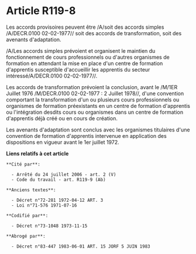 # Article R119-8

Les accords provisoires peuvent être /A/soit des accords simples /A/DECR.0100 02-02-1977// soit des accords de
transformation, soit des avenants d'adaptation.

/A/Les accords simples prévoient et organisent le maintien du fonctionnement de cours professionnels ou d'autres organismes
de formation en attendant la mise en place d'un centre de formation d'apprentis susceptible d'accueillir les apprentis du
secteur intéressé/A/DECR.0100 02-02-1977//.

Les accords de transformation prévoient la conclusion, avant le /M/1ER Juillet 1976 /M/DECR.0100 02-02-1977 : 2 Juillet
1978//, d'une convention comportant la transformation d'un ou plusieurs cours professionnels ou organismes de formation
préexistants en un centre de formation d'apprentis ou l'intégration desdits cours ou organismes dans un centre de formation
d'apprentis déjà créé ou en cours de création.

Les avenants d'adaptation sont conclus avec les organismes titulaires d'une convention de formation d'apprentis intervenue en
application des dispositions en vigueur avant le 1er juillet 1972.

**Liens relatifs à cet article**

	**Cité par**:

	  - Arrêté du 24 juillet 2006 - art. 2 (V)
	  - Code du travail - art. R119-9 (Ab)

	**Anciens textes**:

	  - Décret n°72-281 1972-04-12 ART. 3
	  - Loi n°71-576 1971-07-16

	**Codifié par**:

	  - Décret n°73-1048 1973-11-15

	**Abrogé par**:

	  - Décret n°83-447 1983-06-01 ART. 15 JORF 5 JUIN 1983
